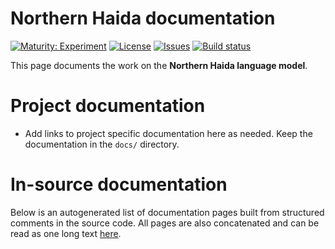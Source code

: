 # Northern Haida documentation

[![Maturity: Experiment](https://img.shields.io/badge/Maturity-Experiment-black.svg)](https://giellalt.github.io/MaturityClassification.html)
[![License](https://img.shields.io/github/license/giellalt/template-lang-hdn)](https://raw.githubusercontent.com/giellalt/lang-hdn/develop/LICENSE)
[![Issues](https://img.shields.io/github/issues/giellalt/lang-hdn)](https://github.com/giellalt/lang-hdn/issues)
[![Build status](https://github.com/giellalt/lang-hdn/workflows/Speller%20CI+CD/badge.svg)](https://github.com/giellalt/lang-hdn/actions)

This page documents the work on the **Northern Haida language model**. 

# Project documentation

* Add links to project specific documentation here as needed. Keep the documentation in the `docs/` directory.

# In-source documentation

Below is an autogenerated list of documentation pages built from structured comments in the source code. All pages are also concatenated and can be read as one long text [here](hdn.md).

